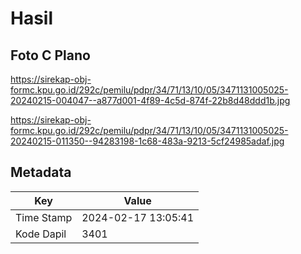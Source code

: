 # Hasil

## Foto C Plano

https://sirekap-obj-formc.kpu.go.id/292c/pemilu/pdpr/34/71/13/10/05/3471131005025-20240215-004047--a877d001-4f89-4c5d-874f-22b8d48ddd1b.jpg

https://sirekap-obj-formc.kpu.go.id/292c/pemilu/pdpr/34/71/13/10/05/3471131005025-20240215-011350--94283198-1c68-483a-9213-5cf24985adaf.jpg


## Metadata

| Key        | Value               |
| ---------- | ------------------- |
| Time Stamp | 2024-02-17 13:05:41 |
| Kode Dapil | 3401                |



